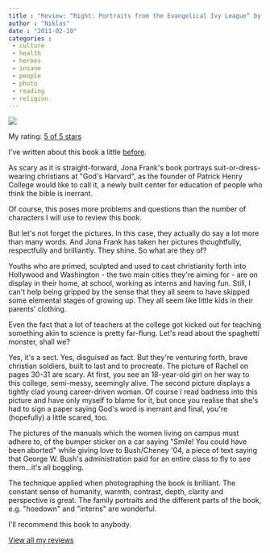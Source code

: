 ```yaml
---
title : "Review: “Right: Portraits from the Evangelical Ivy League” by Jona Frank"
author : "Niklas"
date : "2011-02-10"
categories : 
 - culture
 - health
 - heroes
 - insane
 - people
 - photo
 - reading
 - religion
---
```


[![](http://www.zocalopublicsquare.org/thepublicsquare/wp-content/uploads/2008/12/right.jpg)](http://www.zocalopublicsquare.org/thepublicsquare/wp-content/uploads/2008/12/right.jpg)

My rating: [5 of 5 stars](http://www.goodreads.com/review/show/146516227)  
  

I've written about this book a little [before](https://niklasblog.com/?p=6207).

As scary as it is straight-forward, Jona Frank's book portrays suit-or-dress-wearing christians at "God's Harvard", as the founder of Patrick Henry College would like to call it, a newly built center for education of people who think the bible is inerrant.  
  
Of course, this poses more problems and questions than the number of characters I will use to review this book.  
  
But let's not forget the pictures. In this case, they actually do say a lot more than many words. And Jona Frank has taken her pictures thoughtfully, respectfully and brilliantly. They shine. So what are they of?  
  
Youths who are primed, sculpted and used to cast christianity forth into Hollywood and Washington - the two main cities they're aiming for - are on display in their home, at school, working as interns and having fun. Still, I can't help being gripped by the sense that they all seem to have skipped some elemental stages of growing up. They all seem like little kids in their parents' clothing.  
  
Even the fact that a lot of teachers at the college got kicked out for teaching something akin to science is pretty far-flung. Let's read about the spaghetti monster, shall we?  
  
Yes, it's a sect. Yes, disguised as fact. But they're venturing forth, brave christian soldiers, built to last and to procreate. The picture of Rachel on pages 30-31 are scary. At first, you see an 18-year-old girl on her way to this college, semi-messy, seemingly alive. The second picture displays a tightly clad young career-driven woman. Of course I read badness into this picture and have only myself to blame for it, but once you realise that she's had to sign a paper saying God's word is inerrant and final, you're (hopefully) a little scared, too.  
  
The pictures of the manuals which the women living on campus must adhere to, of the bumper sticker on a car saying "Smile! You could have been aborted" while giving love to Bush/Cheney '04, a piece of text saying that George W. Bush's administration paid for an entire class to fly to see them...it's all boggling.  
  
The technique applied when photographing the book is brilliant. The constant sense of humanity, warmth, contrast, depth, clarity and perspective is great. The family portraits and the different parts of the book, e.g. "hoedown" and "interns" are wonderful.  
  
I'll recommend this book to anybody.  
  
[View all my reviews](http://www.goodreads.com/review/list/2106358-niklas-pivic)
